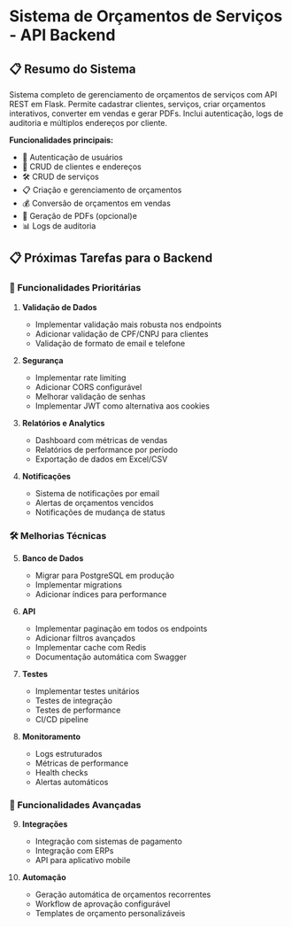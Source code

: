 # Sistema de Orçamentos de Serviços - API Backend

## 📋 Resumo do Sistema

Sistema completo de gerenciamento de orçamentos de serviços com API REST em Flask. Permite cadastrar clientes, serviços, criar orçamentos interativos, converter em vendas e gerar PDFs. Inclui autenticação, logs de auditoria e múltiplos endereços por cliente.

**Funcionalidades principais:**
- 🔐 Autenticação de usuários
- 👥 CRUD de clientes e endereços
- 🛠️ CRUD de serviços
- 📋 Criação e gerenciamento de orçamentos
- 💰 Conversão de orçamentos em vendas
- 📄 Geração de PDFs (opcional)e
- 📊 Logs de auditoria


## 📋 Próximas Tarefas para o Backend

### 🚀 Funcionalidades Prioritárias
1. **Validação de Dados**
   - Implementar validação mais robusta nos endpoints
   - Adicionar validação de CPF/CNPJ para clientes
   - Validação de formato de email e telefone

2. **Segurança**
   - Implementar rate limiting
   - Adicionar CORS configurável
   - Melhorar validação de senhas
   - Implementar JWT como alternativa aos cookies

3. **Relatórios e Analytics**
   - Dashboard com métricas de vendas
   - Relatórios de performance por período
   - Exportação de dados em Excel/CSV

4. **Notificações**
   - Sistema de notificações por email
   - Alertas de orçamentos vencidos
   - Notificações de mudança de status

### 🛠️ Melhorias Técnicas
5. **Banco de Dados**
   - Migrar para PostgreSQL em produção
   - Implementar migrations
   - Adicionar índices para performance

6. **API**
   - Implementar paginação em todos os endpoints
   - Adicionar filtros avançados
   - Implementar cache com Redis
   - Documentação automática com Swagger

7. **Testes**
   - Implementar testes unitários
   - Testes de integração
   - Testes de performance
   - CI/CD pipeline

8. **Monitoramento**
   - Logs estruturados
   - Métricas de performance
   - Health checks
   - Alertas automáticos

### 📱 Funcionalidades Avançadas
9. **Integrações**
   - Integração com sistemas de pagamento
   - Integração com ERPs
   - API para aplicativo mobile

10. **Automação**
    - Geração automática de orçamentos recorrentes
    - Workflow de aprovação configurável
    - Templates de orçamento personalizáveis